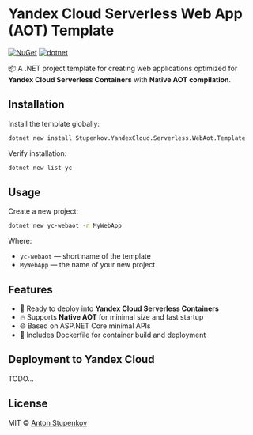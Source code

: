 # Yandex Cloud Serverless Web App (AOT) Template

[![NuGet](https://img.shields.io/nuget/v/Stupenkov.YandexCloud.Serverless.WebAot.Template.svg)](https://www.nuget.org/packages/Stupenkov.YandexCloud.Serverless.WebAot.Template)
[![dotnet](https://img.shields.io/badge/dotnet-blue)](https://dotnet.microsoft.com/)

📦 A .NET project template for creating web applications 
optimized for **Yandex Cloud Serverless Containers** with **Native AOT compilation**.

## Installation

Install the template globally:

```sh
dotnet new install Stupenkov.YandexCloud.Serverless.WebAot.Template
````

Verify installation:

```sh
dotnet new list yc
```

## Usage

Create a new project:

```sh
dotnet new yc-webaot -n MyWebApp
```

Where:

* `yc-webaot` — short name of the template
* `MyWebApp` — the name of your new project

## Features

* 🚀 Ready to deploy into **Yandex Cloud Serverless Containers**
* 🔥 Supports **Native AOT** for minimal size and fast startup
* 🌐 Based on ASP.NET Core minimal APIs
* 🐳 Includes Dockerfile for container build and deployment

## Deployment to Yandex Cloud

TODO...

## License

MIT © [Anton Stupenkov](https://github.com/stupenkov)